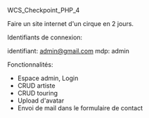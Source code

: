 WCS_Checkpoint_PHP_4

Faire un site internet d'un cirque en 2 jours.

Identifiants de connexion:

identifiant: admin@gmail.com
mdp: admin

Fonctionnalités:

- Espace admin, Login
- CRUD artiste
- CRUD touring
- Upload d'avatar
- Envoi de mail dans le formulaire de contact
